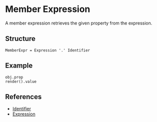 # Member Expression

A member expression retrieves the given property from the expression.

## Structure
```grammar
MemberExpr = Expression '.' Identifier
```

## Example
```syntek
obj.prop
render().value
```

## References
- [Identifier](/spec/grammar/lexical.html#identifiers)
- [Expression](/spec/grammar/syntactic/expressions/)
